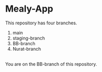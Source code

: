 # Mealy-App
This repository has four branches.<br>
1. main<br>
2. staging-branch<br>
3. BB-branch<br>
4. Nurat-branch<br>
<br>
You are on the BB-branch of this repository.